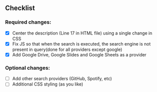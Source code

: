 ## Checklist

### Required changes:

- [x] Center the description (Line 17 in HTML file) using a single change in CSS
- [x] Fix JS so that when the search is executed, the search engine is not present in query(done for all providers except google)
- [x] Add Google Drive, Google Slides and Google Sheets as a provider

### Optional changes:

- [ ] Add other search providers (GitHub, Spotify, etc)
- [ ] Additional CSS styling (as you like)
